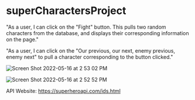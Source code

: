 # superCharactersProject
"As a user, I can click on the "Fight" button. This pulls two random characters from the database, and displays their corresponding information on the page."

"As a user, I can click on the "Our previous, our next, enemy previous, enemy next" to pull a character corresponding to the button clicked."

![Screen Shot 2022-05-16 at 2 53 02 PM](https://user-images.githubusercontent.com/98718555/168688813-b59c16e6-229a-4d8b-9ada-e7955a6dc93f.png)


![Screen Shot 2022-05-16 at 2 52 52 PM](https://user-images.githubusercontent.com/98718555/168688772-dad62a6f-b7ed-4e67-9886-87fc018be120.png)


API Website: https://superheroapi.com/ids.html

